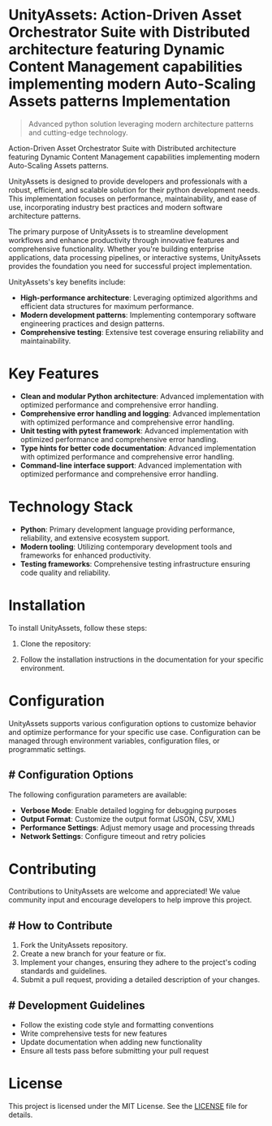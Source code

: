 <!-- fallback_UnityAssets_20251001193349_19400 -->

# UnityAssets: Action-Driven Asset Orchestrator Suite with Distributed architecture featuring Dynamic Content Management capabilities implementing modern Auto-Scaling Assets patterns Implementation
> Advanced python solution leveraging modern architecture patterns and cutting-edge technology.

Action-Driven Asset Orchestrator Suite with Distributed architecture featuring Dynamic Content Management capabilities implementing modern Auto-Scaling Assets patterns.

UnityAssets is designed to provide developers and professionals with a robust, efficient, and scalable solution for their python development needs. This implementation focuses on performance, maintainability, and ease of use, incorporating industry best practices and modern software architecture patterns.

The primary purpose of UnityAssets is to streamline development workflows and enhance productivity through innovative features and comprehensive functionality. Whether you're building enterprise applications, data processing pipelines, or interactive systems, UnityAssets provides the foundation you need for successful project implementation.

UnityAssets's key benefits include:

* **High-performance architecture**: Leveraging optimized algorithms and efficient data structures for maximum performance.
* **Modern development patterns**: Implementing contemporary software engineering practices and design patterns.
* **Comprehensive testing**: Extensive test coverage ensuring reliability and maintainability.

# Key Features

* **Clean and modular Python architecture**: Advanced implementation with optimized performance and comprehensive error handling.
* **Comprehensive error handling and logging**: Advanced implementation with optimized performance and comprehensive error handling.
* **Unit testing with pytest framework**: Advanced implementation with optimized performance and comprehensive error handling.
* **Type hints for better code documentation**: Advanced implementation with optimized performance and comprehensive error handling.
* **Command-line interface support**: Advanced implementation with optimized performance and comprehensive error handling.

# Technology Stack

* **Python**: Primary development language providing performance, reliability, and extensive ecosystem support.
* **Modern tooling**: Utilizing contemporary development tools and frameworks for enhanced productivity.
* **Testing frameworks**: Comprehensive testing infrastructure ensuring code quality and reliability.

# Installation

To install UnityAssets, follow these steps:

1. Clone the repository:


2. Follow the installation instructions in the documentation for your specific environment.

# Configuration

UnityAssets supports various configuration options to customize behavior and optimize performance for your specific use case. Configuration can be managed through environment variables, configuration files, or programmatic settings.

## # Configuration Options

The following configuration parameters are available:

* **Verbose Mode**: Enable detailed logging for debugging purposes
* **Output Format**: Customize the output format (JSON, CSV, XML)
* **Performance Settings**: Adjust memory usage and processing threads
* **Network Settings**: Configure timeout and retry policies

# Contributing

Contributions to UnityAssets are welcome and appreciated! We value community input and encourage developers to help improve this project.

## # How to Contribute

1. Fork the UnityAssets repository.
2. Create a new branch for your feature or fix.
3. Implement your changes, ensuring they adhere to the project's coding standards and guidelines.
4. Submit a pull request, providing a detailed description of your changes.

## # Development Guidelines

* Follow the existing code style and formatting conventions
* Write comprehensive tests for new features
* Update documentation when adding new functionality
* Ensure all tests pass before submitting your pull request

# License

This project is licensed under the MIT License. See the [LICENSE](https://github.com/weiquan98/UnityAssets/blob/main/LICENSE) file for details.
